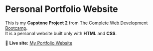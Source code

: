 # Personal Portfolio Website

This is my **Capstone Project 2** from [The Complete Web Development Bootcamp](https://www.udemy.com/course/the-complete-web-development-bootcamp/).  
It is a personal website built only with **HTML** and **CSS**.

🔗 **Live site:** [My Portfolio Website](https://lin-lae.github.io/capstone-website/)
